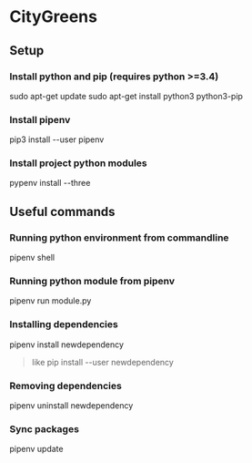 # CityGreens

## Setup
### Install python and pip (requires python >=3.4)
sudo apt-get update
sudo apt-get install python3 python3-pip

### Install pipenv
pip3 install --user pipenv

### Install project python modules
pypenv install --three

## Useful commands
### Running python environment from commandline
pipenv shell

### Running python module from pipenv
pipenv run module.py

### Installing dependencies
pipenv install newdependency 
>like pip install --user newdependency

### Removing dependencies
pipenv uninstall newdependency

### Sync packages
pipenv update
